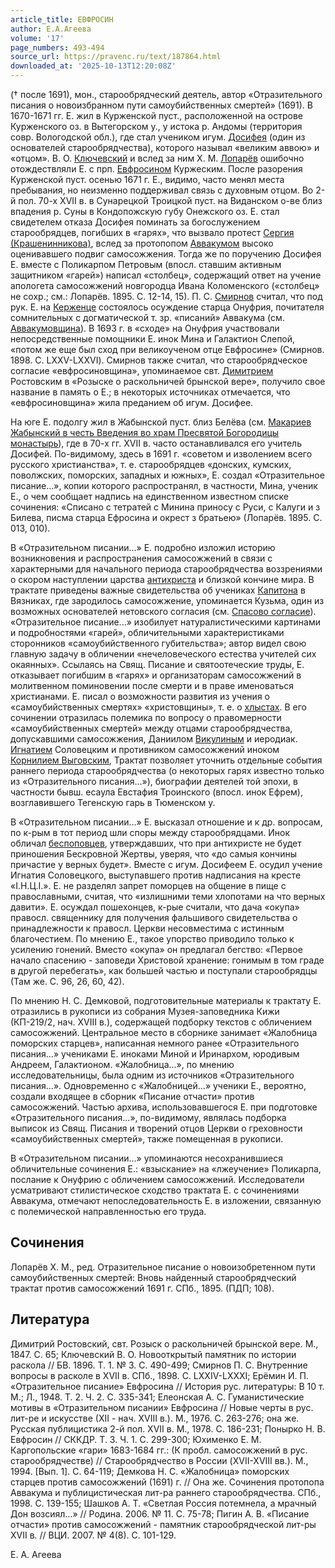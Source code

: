 ```yaml
---
article_title: ЕВФРОСИН
author: Е.А.Агеева
volume: '17'
page_numbers: 493-494
source_url: https://pravenc.ru/text/187864.html
downloaded_at: '2025-10-13T12:20:08Z'
---
```


(† после 1691), мон., старообрядческий деятель, автор «Отразительного писания о новоизбранном пути самоубийственных смертей» (1691). В 1670-1671 гг. Е. жил в Курженской пуст., расположенной на острове Курженского оз. в Вытегорском у., у истока р. Андомы (территория совр. Вологодской обл.), где стал учеником игум. [Досифея](https://pravenc.ru/text/Досифея.html) (один из основателей старообрядчества), которого называл «великим аввою» и «отцом». В. О. [Ключевский](https://pravenc.ru/text/Ключевский.html) и вслед за ним Х. М. [Лопарёв](https://pravenc.ru/text/Лопарёв.html) ошибочно отождествляли Е. с прп. [Евфросином](https://pravenc.ru/text/Евфросином.html) Куржеским. После разорения Курженской пуст. осенью 1671 г. Е., видимо, часто менял места пребывания, но неизменно поддерживал связь с духовным отцом. Во 2-й пол. 70-х XVII в. в Сунарецкой Троицкой пуст. на Виданском о-ве близ впадения р. Суны в Кондопожскую губу Онежского оз. Е. стал свидетелем отказа Досифея поминать за богослужением старообрядцев, погибших в «гарях», что вызвало протест [Сергия (Крашенинникова)](<https://pravenc.ru/text/Сергия (Крашенинникова).html>), вслед за протопопом [Аввакумом](https://pravenc.ru/text/Аввакумом.html) высоко оценивавшего подвиг самосожжения. Тогда же по поручению Досифея Е. вместе с Поликарпом Петровым (впосл. ставшим активным защитником «гарей») написал «столбец», содержащий ответ на учение апологета самосожжений новгородца Ивана Коломенского («столбец» не сохр.; см.: Лопарёв. 1895. С. 12-14, 15). П. С. [Смирнов](<https://pravenc.ru/text/Смирнов И  К.html>) считал, что под рук. Е. на [Керженце](https://pravenc.ru/text/Керженец.html) состоялось осуждение старца Онуфрия, почитателя сомнительных с догматической т. зр. «писаний» Аввакума (см. [Аввакумовщина](https://pravenc.ru/text/Аввакумовщина.html)). В 1693 г. в «сходе» на Онуфрия участвовали непосредственные помощники Е. инок Мина и Галактион Слепой, «потом же еще был сход при великоученом отце Евфросине» (Смирнов. 1898. С. LХХV-LХХVI). Смирнов также считал, что старообрядческое согласие «евфросиновщина», упоминаемое свт. [Димитрием](https://pravenc.ru/text/Димитрий.html) Ростовским в «Розыске о раскольничей брынской вере», получило свое название в память о Е.; в некоторых источниках отмечается, что «евфросиновщина» жила преданием об игум. Досифее.

На юге Е. подолгу жил в Жабынской пуст. близ Белёва (см. [Макариев Жабынский в честь Введения во храм Пресвятой Богородицы монастырь](<https://pravenc.ru/text/Макариев Жабынский в честь Введения во храм Пресвятой Богородицы монастырь.html>)), где в 70-х гг. XVII в. часто останавливался его учитель Досифей. По-видимому, здесь в 1691 г. «советом и изволением всего русского христианства», т. е. старообрядцев «донских, кумских, поволжских, поморских, западных и южных», Е. создал «Отразительное писание...», копии которого распространял, в частности, Мина, ученик Е., о чем сообщает надпись на единственном известном списке сочинения: «Списано с тетратей с Минина приносу с Руси, с Калуги и з Билева, писма старца Ефросина и окрест з братьею» (Лопарёв. 1895. С. 013, 010).

В «Отразительном писании...» Е. подробно изложил историю возникновения и распространения самосожжений в связи с характерными для начального периода старообрядчества воззрениями о скором наступлении царства [антихриста](https://pravenc.ru/text/антихрист.html) и близкой кончине мира. В трактате приведены важные свидетельства об учениках [Капитона](https://pravenc.ru/text/Капитона.html) в Вязниках, где зародилось самосожжение, упоминается Кузьма, один из возможных основателей нетовского согласия (см. [Спасово согласие](<https://pravenc.ru/text/Спасово согласие.html>)). «Отразительное писание...» изобилует натуралистическими картинами и подробностями «гарей», обличительными характеристиками сторонников «самоубийственного губительства»; автор видел свою главную задачу в обличении «нечеловеческого естества учителей сих окаянных». Ссылаясь на Свящ. Писание и святоотеческие труды, Е. отказывает погибшим в «гарях» и организаторам самосожжений в молитвенном поминовении после смерти и в праве именоваться христианами. Е. писал о возможности развития из учения о «самоубийственных смертях» «христовщины», т. е. о [хлыстах](https://pravenc.ru/text/хлыстах.html). В его сочинении отразилась полемика по вопросу о правомерности «самоубийственных смертей» между отцами старообрядчества, допускавшими самосожжения, Даниилом [Викулиным](https://pravenc.ru/text/Викулиным.html) и иеродиак. [Игнатием](https://pravenc.ru/text/Игнатий.html) Соловецким и противником самосожжений иноком [Корнилием Выговским](<https://pravenc.ru/text/Корнилием Выговским.html>), Трактат позволяет уточнить отдельные события раннего периода старообрядчества (о некоторых гарях известно только из «Отразительного писания...»), биографии деятелей той эпохи, в частности бывш. есаула Евстафия Троинского (впосл. инок Ефрем), возглавившего Тегенскую гарь в Тюменском у.

В «Отразительном писании...» Е. высказал отношение и к др. вопросам, по к-рым в тот период шли споры между старообрядцами. Инок обличал [беспоповцев](https://pravenc.ru/text/беспоповцев.html), утверждавших, что при антихристе не будет приношения Бескровной Жертвы, уверяя, что «до самыя кончины причастие у верных будет». Вместе с игум. Досифеем Е. осудил учение Игнатия Соловецкого, выступавшего против надписания на кресте «I.Н.Ц.I.». Е. не разделял запрет поморцев на общение в пище с православными, считая, что «излишними теми хлопотами на что верных давити». Е. осуждал пошехонцев, к-рые считали, что дача «окупа» правосл. священнику для получения фальшивого свидетельства о принадлежности к правосл. Церкви несовместима с истинным благочестием. По мнению Е., такое упорство приводило только к усилению гонений. Вместо «окупа» он предлагал бегство: «Первое начало спасению - заповеди Христовой хранение: гонимым в том граде в другой перебегать», как большей частью и поступали старообрядцы (Там же. С. 96, 26, 60, 42).

По мнению Н. С. Демковой, подготовительные материалы к трактату Е. отразились в рукописи из собрания Музея-заповедника Кижи (КП-219/2, нач. XVIII в.), содержащей подборку текстов с обличением самосожжений. Центральное место в сборнике занимает «Жалобница поморских старцев», написанная немного ранее «Отразительного писания...» учениками Е. иноками Миной и Иринархом, юродивым Андреем, Галактионом. «Жалобница...», по мнению исследовательницы, была одним из источников «Отразительного писания...». Одновременно с «Жалобницей...» ученики Е., вероятно, создали входящее в сборник «Писание отчасти» против самосожжений. Частью архива, использовавшегося Е. при подготовке «Отразительного писания...», по-видимому, являлась подборка выписок из Свящ. Писания и творений отцов Церкви о греховности «самоубийственных смертей», также помещенная в рукописи.

В «Отразительном писании...» упоминаются несохранившиеся обличительные сочинения Е.: «взыскание» на «лжеучение» Поликарпа, послание к Онуфрию с обличением самосожжений. Исследователи усматривают стилистическое сходство трактата Е. с сочинениями Аввакума, отмечают непоследовательность Е. в изложении, связанную с полемической направленностью его труда.

## Сочинения

Лопарёв Х. М., ред. Отразительное писание о новоизобретенном пути самоубийственных смертей: Вновь найденный старообрядческий трактат против самосожжений 1691 г. СПб., 1895. (ПДП; 108).

## Литература

Димитрий Ростовский, свт. Розыск о раскольничей брынской вере. М., 1847. С. 65; Ключевский В. О. Новооткрытый памятник по истории раскола // БВ. 1896. Т. 1. № 3. С. 490-499; Смирнов П. С. Внутренние вопросы в расколе в ХVII в. СПб., 1898. С. LХХIV-LХХХI; Ерёмин И. П. «Отразительное писание» Евфросина // История рус. литературы: В 10 т. М.; Л., 1948. Т. 2. Ч. 2. С. 335-341; Елеонская А. С. Гуманистические мотивы в «Отразительном писании» Евфросина // Новые черты в рус. лит-ре и искусстве (ХII - нач. ХVIII в.). М., 1976. С. 263-276; она же. Русская публицистика 2-й пол. ХVII в. М., 1978. С. 186-231; Понырко Н. В. Евфросин // СККДР. Т. 3. Ч. 1. С. 299-300; Юхименко Е. М. Каргопольские «гари» 1683-1684 гг.: (К пробл. самосожжений в рус. старообрядчестве) // Старообрядчество в России (XVII-XVIII вв.). М., 1994. [Вып. 1]. С. 64-119; Демкова Н. С. «Жалобница» поморских старцев против самосожжений (1691) г. // Она же. Сочинения протопопа Аввакума и публицистическая лит-ра раннего старообрядчества. СПб., 1998. С. 139-155; Шашков А. Т. «Светлая Россия потемнела, а мрачный Дон возсиял…» // Родина. 2006. № 11. С. 75-78; Пигин А. В. «Писание отчасти» против самосожжений - памятник старообрядческой лит-ры XVII в. // ВЦИ. 2007. № 4(8). С. 101-129.

Е.   А.   Агеева
